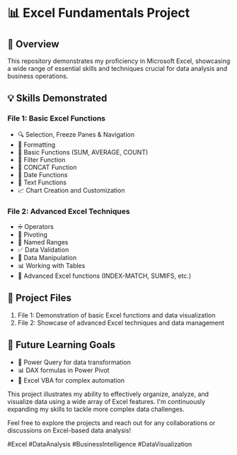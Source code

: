 # 📊 Excel Fundamentals Project

## 🌟 Overview
This repository demonstrates my proficiency in Microsoft Excel, showcasing a wide range of essential skills and techniques crucial for data analysis and business operations.

## 💡 Skills Demonstrated

### File 1: Basic Excel Functions
- 🔍 Selection, Freeze Panes & Navigation
- 🎨 Formatting
- 🧮 Basic Functions (SUM, AVERAGE, COUNT)
- 🔎 Filter Function
- 🔗 CONCAT Function
- 📅 Date Functions
- 📝 Text Functions
- 📈 Chart Creation and Customization

### File 2: Advanced Excel Techniques
- ➗ Operators
- 🔄 Pivoting
- 📛 Named Ranges
- ✅ Data Validation
- 🔧 Data Manipulation
- 📊 Working with Tables
- 💪 Advanced Excel functions (INDEX-MATCH, SUMIFS, etc.)

## 📁 Project Files
1. File 1: Demonstration of basic Excel functions and data visualization
2. File 2: Showcase of advanced Excel techniques and data management

## 🚀 Future Learning Goals
- 🔄 Power Query for data transformation
- 📊 DAX formulas in Power Pivot
- 🤖 Excel VBA for complex automation

This project illustrates my ability to effectively organize, analyze, and visualize data using a wide array of Excel features. I'm continuously expanding my skills to tackle more complex data challenges.

Feel free to explore the projects and reach out for any collaborations or discussions on Excel-based data analysis! 

#Excel #DataAnalysis #BusinessIntelligence #DataVisualization
